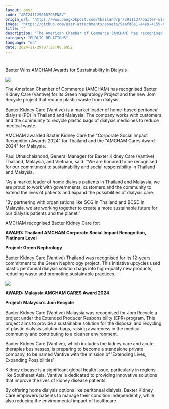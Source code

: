 ```yaml
---
layout: post
code: "ART2411290657CSFN8V"
origin_url: "https://www.bangkokpost.com/thailand/pr/2911137/baxter-wins-amcham-awards-for-sustainability-in-dialysis"
image: "https://github.com/user-attachments/assets/9aafd6e1-a4e9-4159-bf7e-f8f2b586290f"
title: ""
description: "The American Chamber of Commerce (AMCHAM) has recognised Baxter Kidney Care (Vantive) for its Green Nephrology Project and the new Jom Recycle project that reduce plastic waste from dialysis."
category: "PUBLIC_RELATIONS"
language: "en"
date: 2024-11-29T07:26:08.605Z
---
```


# 

Baxter Wins AMCHAM Awards for Sustainability in Dialysis

![](https://github.com/user-attachments/assets/1091e0c5-ffe3-4979-ba78-5c665c5d44dc)

The American Chamber of Commerce (AMCHAM) has recognised Baxter Kidney Care (Vantive) for its Green Nephrology Project and the new Jom Recycle project that reduce plastic waste from dialysis.

Baxter Kidney Care (Vantive) is a market leader of home-based peritoneal dialysis (PD) in Thailand and Malaysia. The company works with customers and the community to recycle plastic bags of dialysis medicines to reduce medical waste.

AMCHAM awarded Baxter Kidney Care the "Corporate Social Impact Recognition Awards 2024" for Thailand and the "AMCHAM Cares Award 2024" for Malaysia.

Paul Uthaichalanond, General Manager for Baxter Kidney Care (Vantive) Thailand, Malaysia, and Vietnam, said: “We are honored to be recognised for our commitment to sustainability and social responsibility in Thailand and Malaysia.

"As a market leader of home dialysis patients in Thailand and Malaysia, we are proud to work with governments, customers and the community to extend the lives of patients and expand the possibilities of dialysis care.

“By partnering with organisations like SCG in Thailand and BCSD in Malaysia, we are working together to create a more sustainable future for our dialysis patients and the planet.”

AMCHAM recognised Baxter Kidney Care for:

**AWARD: Thailand AMCHAM Corporate Social Impact Recognition, Platinum Level**

**Project: Green Nephrology**

Baxter Kidney Care (Vantive) Thailand was recognised for its 12-years commitment to the Green Nephrology project. This initiative upcycles used plastic peritoneal dialysis solution bags into high-quality new products, reducing waste and promoting sustainable practices.

![](https://static.bangkokpost.com/media/content/20241129/5364840.png)

**AWARD: Malaysia AMCHAM CARES Award 2024**

**Project: Malaysia’s Jom Recycle**

Baxter Kidney Care (Vantive) Malaysia was recognised for Jom Recycle a project under the Extended Producer Responsibility (EPR) program. This project aims to provide a sustainable solution for the disposal and recycling of plastic dialysis solution bags, raising awareness in the medical community and contributing to a cleaner environment.

Baxter Kidney Care (Vantive), which includes the kidney care and acute therapies businesses, is preparing to become a standalone private company, to be named Vantive with the mission of 'Extending Lives, Expanding Possibilities’

Kidney disease is a significant global health issue, particularly in regions like Southeast Asia. Vantive is dedicated to providing innovative solutions that improve the lives of kidney disease patients. 

By offering home dialysis options like peritoneal dialysis, Baxter Kidney Care empowers patients to manage their condition independently, while also reducing the environmental impact of healthcare.